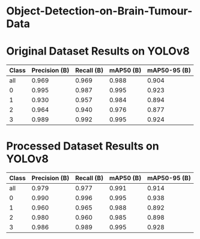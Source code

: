 # Object-Detection-on-Brain-Tumour-Data

# Original Dataset Results on YOLOv8

| Class | Precision (B) | Recall (B) | mAP50 (B) | mAP50-95 (B) |
|-------|----------------|------------|------------|---------------|
| all   | 0.969          | 0.969      | 0.988      | 0.904         |
| 0     | 0.995          | 0.987      | 0.995      | 0.923         |
| 1     | 0.930          | 0.957      | 0.984      | 0.894         |
| 2     | 0.964          | 0.940      | 0.976      | 0.877         |
| 3     | 0.989          | 0.992      | 0.995      | 0.924         |



# Processed Dataset Results on YOLOv8

| Class | Precision (B) | Recall (B) | mAP50 (B) | mAP50-95 (B) |
|-------|----------------|------------|------------|---------------|
| all   | 0.979          | 0.977      | 0.991      | 0.914         |
| 0     | 0.990          | 0.996      | 0.995      | 0.938         |
| 1     | 0.960          | 0.965      | 0.988      | 0.892         |
| 2     | 0.980          | 0.960      | 0.985      | 0.898         |
| 3     | 0.986          | 0.989      | 0.995      | 0.928         |

